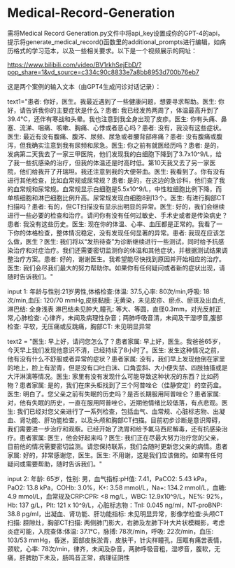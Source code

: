 # Medical-Record-Generation
需将Medical Record Generation.py文件中将api_key设置成你的GPT-4的api，提示将generate_medical_record()函数里的additional_prompts进行编辑，如病历格式的学习范本，以及一些相关要求。以下是一个视频展示的网址：

https://www.bilibili.com/video/BV1rkhSejEbD/?pop_share=1&vd_source=c334c90c8833e7a8bb8953d700b76eb7

这是两个案例的输入文本（由GPT4生成问诊对话记录）：

text1="患者: 你好，医生。我最近遇到了一些健康问题，想要寻求帮助。医生: 你好，请告诉我你的主要症状是什么？患者: 我已经发热两周了，体温最高升到了39.4℃，还伴有寒战和头晕。我也注意到我全身出现了皮疹。医生: 你有头痛、鼻塞、流涕、咽痛、咳嗽、胸痛、心悸或者恶心吗？患者: 没有，我没有这些症状。医生: 最近有没有腹痛、腹泻、尿频、尿急或者腰背部疼痛？患者: 没有腹痛或腹泻，但我确实注意到我有尿频和尿急。医生: 你之前有就医经历吗？患者: 是的，发病第二天我去了一家三甲医院，他们发现我的白细胞下降到了3.7x10^9/L，给了我一些抗感染的治疗，但我的体温还是时高时低。第10天我又去了另一家医院，他们给我开了开瑞坦。我还注意到我的大便带血。医生: 我看到了。你有没有进行其他检查，比如血常规或尿常规？患者: 是的，在这边的急诊科，他们查了我的血常规和尿常规。血常规显示白细胞是5.5x10^9/L，中性粒细胞比例下降，而单核细胞和淋巴细胞比例升高。尿常规发现白细胞8到13个。医生: 有进行胸部CT扫描吗？患者: 有的，但CT扫描没有显示出明显的异常。医生: 好的，我们会继续进行一些必要的检查和治疗。请问你有没有任何过敏史、手术史或者是传染病史？患者: 我没有这些历史。医生: 现在你的体温、心率、血压都是正常的。我看了一下你的体格检查，整体情况稳定，没有发现任何显著的异常。患者: 我现在应该怎么做，医生？医生: 我们将以“发热待查”为诊断继续进行一些测试，同时给予抗感染治疗和对症治疗。我们还需要密切监测你的体温和其他症状，并根据测试结果调整治疗方案。患者: 好的，谢谢医生。我希望能尽快找到原因并开始相应的治疗。医生: 我们会尽我们最大的努力帮助你。如果你有任何疑问或者新的症状出现，请随时告诉我们。"

input 1: 年龄与性别:21岁男性,体格检查:体温: 37.5,心率: 80次/min,呼吸: 18次/min,血压: 120/70 mmHg,皮肤黏膜: 无黄染，未见皮疹、瘀点、瘀斑及出血点,淋巴结: 全身浅表 淋巴结未见肿大,瞳孔: 等大、等圆，直径0.3mm，对光反射正常,心肺检查: 心律齐，未闻及病理性杂音；两肺呼吸音清，未闻及干湿啰音,腹部检查: 平软，无压痛或反跳痛，胸部CT: 未见明显异常


text2 = "医生: 早上好，请问您怎么了？患者家属: 早上好，医生。我爸爸65岁，今天早上我们发现他意识不清，已经持续了8小时了。医生: 发生这种情况之前，他有没有什么不舒服或者异常的症状？患者家属: 没有，我们早上发现他倒在家里的地上，脸上有淤青，但是没有口吐白沫、口角歪斜、大小便失禁、四肢抽搐或是大汗淋漓等情况。医生: 家里有没有发现什么可能导致这种状况的东西？比如药物？患者家属: 是的，我们在床头柜找到了三个阿普唑仑（佳静安定）的空药盒。医生: 明白了。您父亲之前有失眠的历史吗？是否长期服用阿普唑仑？患者家属: 对，他有失眠的历史，一直在服用阿普唑仑。近期他情绪比较低落，有点悲观。医生: 我们已经对您父亲进行了一系列检查，包括血气、血常规、心脏标志物、出凝血、肾功能、肝功能检查，以及头颅和胸部CT扫描。目前初步诊断是意识障碍，我们需要进一步治疗和观察。已经开始了洗胃和给予氟马西尼解毒，还有抗感染治疗。患者家属: 医生，他会好起来吗？医生: 我们正在尽最大努力治疗您的父亲，目前他的情况需要密切监测。请您保持联系，我们会随时更新您父亲的病情。患者家属: 好的，非常感谢您，医生。医生: 不用谢，这是我们应该做的。如果有任何疑问或需要帮助，随时告诉我们。"

input 2: 年龄: 65岁，性别: 男，血气指标:pH值: 7.41，PaCO2: 5.43 kPa，PaO2: 13.8 kPa，COHb: 3.0%，K+: 3.58 mmol/L，Na+: 134.2 mmol/L，血糖: 4.9 mmol/L，血常规及CRP:CPR: <8 mg/L，WBC: 12.9x10^9/L，NE%: 92%，Hb: 137 g/L，Plt: 121 x 10^9/L，心脏标志物：TnI: 0.045 ng/ml，NT-proBNP: 38.8 pg/ml，出凝血、肾功能、肝功能指标: 未见明显异常，影像学检查:头颅CT扫描: 腔隙灶，胸部CT扫描: 两侧肺门影大，右肺及左肺下叶大片状模糊影，考虑炎症可能，入院查体:体温: 37.1℃，脉搏: 78次/min，呼吸: 22次/min，血压: 103/53 mmHg，昏迷，面部皮肤淤青，皮肤干，针尖样瞳孔，压眶有痛苦表情，颈软，心率: 78次/min，律齐，未闻及杂音，两肺呼吸音粗，湿啰音，腹软，无痛，肝脾肋下未及，肠鸣音正常，病理征阴性
